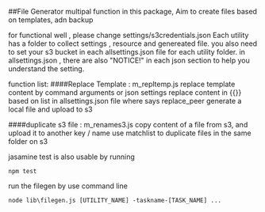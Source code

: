 ##File Generator
multipal function in this package,
Aim to create files based on templates, adn backup

for functional well , please change settings/s3credentials.json
Each utility has a folder to collect settings , resource and genereated file.
you also need to set your s3 bucket in each allsettings.json file for each utility folder. 
in allsettings.json , there are also "NOTICE!" in each json section to help you understand the setting.

function list:
####Replace Template : m_repltemp.js
  replace template content by command arguments or json settings 
  replace  content in {{}} based on list in allsettings.json file where says replace_peer
  generate a local file and upload to s3  


####duplicate s3 file : m_renames3.js
  copy content of a file from s3, and upload it to another key / name
  use matchlist to duplicate files in the same folder on s3


jasamine test is also usable by running
```
npm test
```

run the filegen by use command line  

```
node lib\filegen.js [UTILITY_NAME] -taskname-[TASK_NAME] ...
```